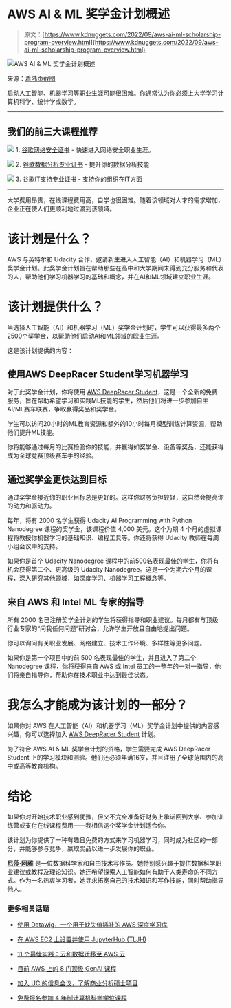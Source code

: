 # AWS AI & ML 奖学金计划概述

> 原文：[https://www.kdnuggets.com/2022/09/aws-ai-ml-scholarship-program-overview.html](https://www.kdnuggets.com/2022/09/aws-ai-ml-scholarship-program-overview.html)

![AWS AI & ML 奖学金计划概述](../Images/09d9e35da4d99dd9b55350d1f4f977c4.png)

来源：[着陆页截图](https://aws.amazon.com/machine-learning/scholarship/)

启动人工智能、机器学习等职业生涯可能很困难。你通常认为你必须上大学学习计算机科学、统计学或数学。

* * *

## 我们的前三大课程推荐

![](../Images/0244c01ba9267c002ef39d4907e0b8fb.png) 1\. [谷歌网络安全证书](https://www.kdnuggets.com/google-cybersecurity) - 快速进入网络安全职业生涯。

![](../Images/e225c49c3c91745821c8c0368bf04711.png) 2\. [谷歌数据分析专业证书](https://www.kdnuggets.com/google-data-analytics) - 提升你的数据分析技能

![](../Images/0244c01ba9267c002ef39d4907e0b8fb.png) 3\. [谷歌IT支持专业证书](https://www.kdnuggets.com/google-itsupport) - 支持你的组织在IT方面

* * *

大学费用昂贵，在线课程费用高，自学也很困难。随着该领域对人才的需求增加，企业正在使人们更顺利地过渡到该领域。

# 该计划是什么？

AWS 与英特尔和 Udacity 合作，邀请新生进入人工智能（AI）和机器学习（ML）奖学金计划。此奖学金计划旨在帮助那些在高中和大学期间未得到充分服务和代表的人，帮助他们学习机器学习的基础和概念，并在AI和ML领域建立职业生涯。

# 该计划提供什么？

当选择人工智能（AI）和机器学习（ML）奖学金计划时，学生可以获得最多两个2500个奖学金，以帮助他们启动AI和ML领域的职业生涯。

这是该计划提供的内容：

## 使用AWS DeepRacer Student学习机器学习

对于此奖学金计划，你将使用 [AWS DeepRacer Student](https://aws.amazon.com/deepracer/student/)，这是一个全新的免费服务，旨在帮助希望学习和实践ML技能的学生，然后他们将进一步参加自主AI/ML赛车联赛，争取赢得奖品和奖学金。

学生可以访问20小时的ML教育资源和额外的10小时每月模型训练计算资源，帮助他们提升ML技能。

你将能够通过每月的比赛检验你的技能，并赢得如奖学金、设备等奖品，还能获得成为全球竞赛顶级赛车手的经验。

## 通过奖学金更快达到目标

通过奖学金接近你的职业目标总是更好的。这样你财务负担较轻，这自然会提高你的动力和驱动力。

每年，将有 2000 名学生获得 Udacity AI Programming with Python Nanodegree 课程的奖学金，该课程价值 4,000 美元。这个为期 4 个月的虚拟课程将教授你机器学习的基础知识、编程工具等。你还将获得 Udacity 教师在每周小组会议中的支持。

如果你是首个 Udacity Nanodegree 课程中的前500名表现最佳的学生，你将有机会获得第二个、更高级的 Udacity Nanodegree。这是一个为期六个月的课程，深入研究其他领域，如深度学习、机器学习工程概念等。

## 来自 AWS 和 Intel ML 专家的指导

所有 2000 名已注册奖学金计划的学生将获得指导和职业建议。每月都有与顶级行业专家的“问我任何问题”研讨会，允许学生开放且自由地提出问题。

你可以询问有关职业发展、网络建立、技术工作环境、多样性等更多问题。

如果你是第一个项目中的前 500 名表现最佳的学生，并且进入了第二个 Nanodegree 课程，你将获得来自 AWS 或 Intel 员工的一整年的一对一指导，他们将亲自指导你，帮助你在技术职业中达到最佳状态。

# 我怎么才能成为该计划的一部分？

如果你对 AWS 在人工智能（AI）和机器学习（ML）奖学金计划中提供的内容感兴趣，你可以选择加入 [AWS DeepRacer Student](https://aws.amazon.com/deepracer/student/) 计划。

为了符合 AWS AI & ML 奖学金计划的资格，学生需要完成 AWS DeepRacer Student 上的学习模块和测验。他们还必须年满16岁，并且注册了全球范围内的高中或高等教育机构。

# 结论

如果你对开始技术职业感到犹豫，但又不完全准备好财务上承诺回到大学、参加训练营或支付在线课程费用——我相信这个奖学金计划适合你。

该计划为你提供了一种有趣且免费的方式来学习机器学习，同时成为社区的一部分，并能够参与竞争，赢取奖品以进一步发展你的职业。

**[尼莎·阿雅](https://www.linkedin.com/in/nisha-arya-ahmed/)** 是一位数据科学家和自由技术写作员。她特别感兴趣于提供数据科学职业建议或教程及理论知识。她还希望探索人工智能如何有助于人类寿命的不同方式。作为一名热衷学习者，她寻求拓宽自己的技术知识和写作技能，同时帮助指导他人。

### 更多相关话题

+   [使用 Datawig，一个用于缺失值插补的 AWS 深度学习库](https://www.kdnuggets.com/2021/12/datawig-aws-deep-learning-library-missing-value-imputation.html)

+   [在 AWS EC2 上设置并使用 JupyterHub (TLJH)](https://www.kdnuggets.com/2023/01/setup-jupyterhub-tljh-aws-ec2.html)

+   [11 个最佳实践：云和数据迁移至 AWS 云](https://www.kdnuggets.com/2023/04/11-best-practices-cloud-data-migration-aws-cloud.html)

+   [目前 AWS 上的 8 门顶级 GenAI 课程](https://www.kdnuggets.com/top-8-genai-courses-for-aws-to-take-now)

+   [加入 UC 的信息会议，了解商业分析硕士项目](https://www.kdnuggets.com/2022/10/ucincinnati-join-ucs-information-session-masters-business-analytics-program.html)

+   [免费报名参加 4 年制计算机科学学位课程](https://www.kdnuggets.com/enroll-in-a-4-year-computer-science-degree-program-for-free)
